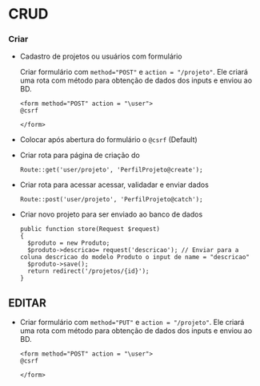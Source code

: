 # CRUD

### Criar

- Cadastro de projetos ou usuários com formulário

  Criar formulário com `method="POST"` e `action = "/projeto"`. Ele criará uma rota com método para obtenção de dados dos inputs e enviou ao BD.
  
      <form method="POST" action = "\user"> 
      @csrf
      
      </form>
      
- Colocar após abertura do formulário o `@csrf` (Default)
- Criar rota para página de criação do 
      
      Route::get('user/projeto', 'PerfilProjeto@create');

- Criar rota para acessar acessar, validadar e enviar dados

      Route::post('user/projeto', 'PerfilProjeto@catch');
      
- Criar novo projeto para ser enviado ao banco de dados

      public function store(Request $request)
      {
        $produto = new Produto;
        $produto->descricao= request('descricao'); // Enviar para a coluna descricao do modelo Produto o input de name = "descricao"
        $produto->save();
        return redirect('/projetos/{id}');
      }
      
      
## EDITAR

- Criar formulário com `method="PUT"` e `action = "/projeto"`. Ele criará uma rota com método para obtenção de dados dos inputs e enviou ao BD.
  
      <form method="POST" action = "\user"> 
      @csrf
      
      </form>


